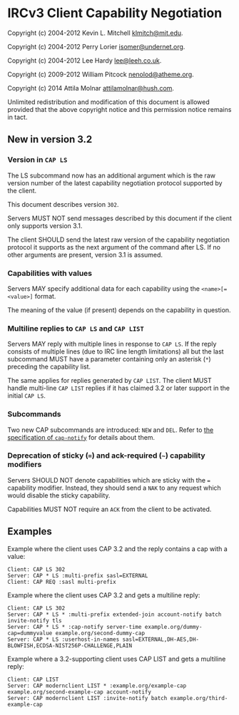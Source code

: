 # IRCv3 Client Capability Negotiation

Copyright (c) 2004-2012 Kevin L. Mitchell <klmitch@mit.edu>.

Copyright (c) 2004-2012 Perry Lorier <isomer@undernet.org>.

Copyright (c) 2004-2012 Lee Hardy <lee@leeh.co.uk>.

Copyright (c) 2009-2012 William Pitcock <nenolod@atheme.org>.

Copyright (c) 2014 Attila Molnar <attilamolnar@hush.com>.

Unlimited redistribution and modification of this document is allowed
provided that the above copyright notice and this permission notice
remains in tact.

## New in version 3.2

### Version in `CAP LS`

The LS subcommand now has an additional argument which is the raw version
number of the latest capability negotiation protocol supported by the client.

This document describes version `302`.

Servers MUST NOT send messages described by this document if the client
only supports version 3.1.

The client SHOULD send the latest raw version of the capability negotiation
protocol it supports as the next argument of the command after LS.
If no other arguments are present, version 3.1 is assumed.

### Capabilities with values

Servers MAY specify additional data for each capability using the
`<name>[=<value>]` format.

The meaning of the value (if present) depends on the capability in question.

### Multiline replies to `CAP LS` and `CAP LIST`

Servers MAY reply with multiple lines in response to `CAP LS`.
If the reply consists of multiple lines (due to IRC line length limitations)
all but the last subcommand MUST have a parameter containing only an asterisk
(`*`) preceding the capability list.

The same applies for replies generated by `CAP LIST`.
The client MUST handle multi-line `CAP LIST` replies if it has claimed 3.2
or later support in the initial `CAP LS`.

### Subcommands

Two new CAP subcommands are introduced: `NEW` and `DEL`.
Refer to [the specification of `cap-notify`](/extensions/cap-notify-3.2.md) for details about them.

### Deprecation of sticky (`=`) and ack-required (`~`) capability modifiers

Servers SHOULD NOT denote capabilities which are sticky with the `=` capability modifier.  Instead,
they should send a `NAK` to any request which would disable the sticky capability.

Capabilities MUST NOT require an `ACK` from the client to be activated.

## Examples

Example where the client uses CAP 3.2 and the reply contains a cap with
a value:

    Client: CAP LS 302
    Server: CAP * LS :multi-prefix sasl=EXTERNAL
    Client: CAP REQ :sasl multi-prefix

Example where the client uses CAP 3.2 and gets a multiline reply:

    Client: CAP LS 302
    Server: CAP * LS * :multi-prefix extended-join account-notify batch invite-notify tls
    Server: CAP * LS * :cap-notify server-time example.org/dummy-cap=dummyvalue example.org/second-dummy-cap
    Server: CAP * LS :userhost-in-names sasl=EXTERNAL,DH-AES,DH-BLOWFISH,ECDSA-NIST256P-CHALLENGE,PLAIN

Example where a 3.2-supporting client uses CAP LIST and gets a multiline
reply:

    Client: CAP LIST
    Server: CAP modernclient LIST * :example.org/example-cap example.org/second-example-cap account-notify
    Server: CAP modernclient LIST :invite-notify batch example.org/third-example-cap
